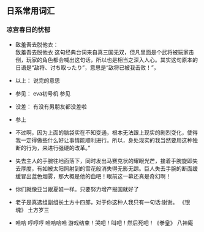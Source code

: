 ## 日系常用词汇

### 凉宫春日的忧郁
+ 敌羞吾去脱他衣：          
敌羞吾去脱他衣 这句经典台词来自真三国无双，但凡里面是个武将被玩家击倒，玩家的角色都会喊出这句话，所以也是相当之深入人心。其实这句原本的日语是“敌将、讨ち取ったり”，意思是“敌将已被我击败！”，

+ 以上： 说完的意思
+ 参见： eva初号机 参见
+ 没差： 有没有男朋友都没差啦
+ 参上

+ 不过啊，因为上面的脑袋实在不知变通，根本无法跟上现实的剧烈变化，使得我一定得做些什么好让事情能顺利进行。所以，身处现实的我当然要用这种独断的行为，来进行强硬的改革。”

+ 失去主人的手腕往地面落下，同时发出马赛克状的耀眼光芒，接着手腕旋即失去厚度，有如被太阳照射到的雪花般消失得无影无踪。巨人失去手腕的断面缓缓冒出蓝色烟雾，那大概是他的血吧！眼前这一幕还真是奇幻啊！

+ 你们就像亚当跟夏娃一样。只要努力增产报国就好了

+ 老子是真选组副组长土方十四郎，对于你这种人我只有一句话:谢谢。 《银魂》 土方岁三

+ 哈哈 哼哼哼 哈哈哈哈 游戏结束！哭吧！叫吧！然后死吧！《拳皇》 八神庵